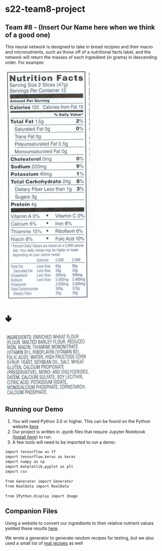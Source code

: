 # s22-team8-project

## Team #8 - (Insert Our Name here when we think of a good one)


This neural network is designed to take in bread recipies and their macro and micronutrients, such as those off of a nutritional facts label, and the network will return the masses of each ingredient (in grams) in descending order. For example:

![Nutrients](/Project_Demo_Folder/images/breadnutrients.png)

# 🢃

![Ingredients](/Project_Demo_Folder/images/breadingredients.png)

## Running our Demo

1. You will need Python 3.0 or higher. This can be found on the Python website [here](https://www.python.org/downloads/)
2. Our project is written in .ipynb files that require Jupyter Notebook [(Install here)](https://jupyter.org/install) to run.
3. A few tools will need to be imported to run a demo:

```
import tensorflow as tf
import tensorflow.keras as keras
import numpy as np
import matplotlib.pyplot as plt
import csv

from Generator import Generator
from RealData import RealData

from IPython.display import Image
```

## Companion Files

Using a website to convert our ingredients to their relative nutrient values yielded these results [here](main/nutrients.csv).

We wrote a generator to generate random recipes for testing, but we also used a small list of [real recipes](main/Recipe_Data.csv) as well
